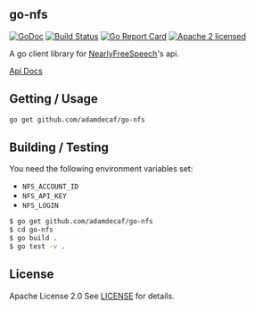 ## go-nfs

[![GoDoc](https://godoc.org/github.com/adamdecaf/go-nfs?status.svg)](https://godoc.org/github.com/adamdecaf/go-nfs)
[![Build Status](https://travis-ci.com/adamdecaf/go-nfs.svg?branch=master)](https://travis-ci.com/adamdecaf/go-nfs)
[![Go Report Card](https://goreportcard.com/badge/github.com/adamdecaf/go-nfs)](https://goreportcard.com/report/github.com/adamdecaf/go-nfs)
[![Apache 2 licensed](https://img.shields.io/badge/license-Apache2-blue.svg)](https://raw.githubusercontent.com/adamdecaf/go-nfs/master/LICENSE)

A go client library for [NearlyFreeSpeech](https://nearlyfreespeech.net)'s api.

[Api Docs](https://members.nearlyfreespeech.net/wiki/API/Introduction)

## Getting / Usage

```bash
go get github.com/adamdecaf/go-nfs
```

## Building / Testing

You need the following environment variables set:

- `NFS_ACCOUNT_ID`
- `NFS_API_KEY`
- `NFS_LOGIN`


```bash
$ go get github.com/adamdecaf/go-nfs
$ cd go-nfs
$ go build .
$ go test -v .
```

## License

Apache License 2.0 See [LICENSE](LICENSE) for details.
